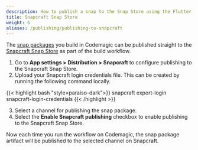 ```yaml
---
description: How to publish a snap to the Snap Store using the Flutter workflow editor
title: Snapcraft Snap Store
weight: 6
aliases: /publishing/publishing-to-snapcraft
---
```


The [snap packages](../flutter-configuration/flutter-projects/#building-snap-packages) you build in Codemagic can be published straight to the [Snapcraft Snap Store](https://snapcraft.io/) as part of the build workflow.

1. Go to **App settings > Distribution > Snapcraft** to configure publishing to the Snapcraft Snap Store.
2. Upload your Snapcraft login credentials file. This can be created by running the following command locally.

{{< highlight bash "style=paraiso-dark">}}
snapcraft export-login snapcraft-login-credentials
{{< /highlight >}}

3. Select a channel for publishing the snap package.
4. Select the **Enable Snapcraft publishing** checkbox to enable publishing to the Snapcraft Snap Store.

Now each time you run the workflow on Codemagic, the snap package artifact will be published to the selected channel on Snapcraft.
